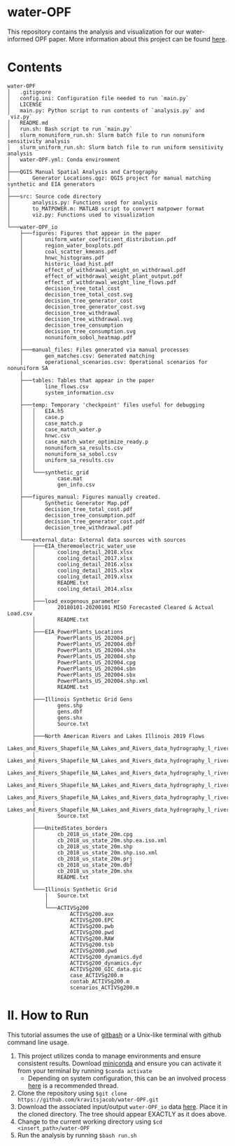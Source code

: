 # water-OPF

This repository contains the analysis and visualization for our water-informed OPF paper. More information about this project can be found [here](https://osf.io/8h6pc/).

# Contents
```
water-OPF
│   .gitignore
│   config.ini: Configuration file needed to run `main.py`
│   LICENSE
│   main.py: Python script to run contents of `analysis.py` and `viz.py`
│   README.md
│   run.sh: Bash script to run `main.py`
│   slurm_nonuniform_run.sh: Slurm batch file to run nonuniform sensitivity analysis
│   slurm_uniform_run.sh: Slurm batch file to run uniform sensitivity analysis
│   water-OPF.yml: Conda environment
│
├───QGIS Manual Spatial Analysis and Cartography
│       Generator Locations.qgz: QGIS project for manual matching synthetic and EIA generators
│
├───src: Source code directory
│       analysis.py: Functions used for analysis
│       to_MATPOWER.m: MATLAB script to convert matpower format
│       viz.py: Functions used to visualization
│
└───water-OPF_io
    ├───figures: Figures that appear in the paper
    │       uniform_water_coefficient_distribution.pdf
    │       region_water_boxplots.pdf
    │       coal_scatter_kmeans.pdf
    │       hnwc_histograms.pdf
    │       historic_load_hist.pdf
    │       effect_of_withdrawal_weight_on_withdrawal.pdf
    │       effect_of_withdrawal_weight_plant_output.pdf
    │       effect_of_withdrawal_weight_line_flows.pdf
    │       decision_tree_total_cost
    │       decision_tree_total_cost.svg
    │       decision_tree_generator_cost
    │       decision_tree_generator_cost.svg
    │       decision_tree_withdrawal
    │       decision_tree_withdrawal.svg
    │       decision_tree_consumption
    │       decision_tree_consumption.svg
    │       nonuniform_sobol_heatmap.pdf
    │
    ├───manual_files: Files generated via manual processes
    │       gen_matches.csv: Generated matching
    │       operational_scenarios.csv: Operational scenarios for nonuniform SA
    │
    ├───tables: Tables that appear in the paper
    │       line_flows.csv
    │       system_information.csv
    │
    ├───temp: Temporary 'checkpoint' files useful for debugging
    │   │   EIA.h5
    │   │   case.p
    │   │   case_match.p
    │   │   case_match_water.p
    │   │   hnwc.csv
    │   │   case_match_water_optimize_ready.p
    │   │   nonuniform_sa_results.csv
    │   │   nonuniform_sa_sobol.csv
    │   │   uniform_sa_results.csv
    │   │
    │   └───synthetic_grid
    │           case.mat
    │           gen_info.csv
    │
    ├───figures_manual: Figures manually created. 
    │       Synthetic Generator Map.pdf
    │       decision_tree_total_cost.pdf
    │       decision_tree_consumption.pdf
    │       decision_tree_generator_cost.pdf
    │       decision_tree_withdrawal.pdf
    │
    └───external_data: External data sources with sources
        ├───EIA_theremoelectric_water_use
        │       cooling_detail_2018.xlsx
        │       cooling_detail_2017.xlsx
        │       cooling_detail_2016.xlsx
        │       cooling_detail_2015.xlsx
        │       cooling_detail_2019.xlsx
        │       README.txt
        │       cooling_detail_2014.xlsx
        │
        ├───load_exogenous_parameter
        │       20180101-20200101 MISO Forecasted Cleared & Actual Load.csv
        │       README.txt
        │
        ├───EIA_PowerPlants_Locations
        │       PowerPlants_US_202004.prj
        │       PowerPlants_US_202004.dbf
        │       PowerPlants_US_202004.shx
        │       PowerPlants_US_202004.shp
        │       PowerPlants_US_202004.cpg
        │       PowerPlants_US_202004.sbn
        │       PowerPlants_US_202004.sbx
        │       PowerPlants_US_202004.shp.xml
        │       README.txt
        │
        ├───Illinois Synthetic Grid Gens
        │       gens.shp
        │       gens.dbf
        │       gens.shx
        │       Source.txt
        │
        ├───North American Rivers and Lakes Illinois 2019 Flows
        │       Lakes_and_Rivers_Shapefile_NA_Lakes_and_Rivers_data_hydrography_l_rivers_v2.dbf
        │       Lakes_and_Rivers_Shapefile_NA_Lakes_and_Rivers_data_hydrography_l_rivers_v2.prj
        │       Lakes_and_Rivers_Shapefile_NA_Lakes_and_Rivers_data_hydrography_l_rivers_v2.sbx
        │       Lakes_and_Rivers_Shapefile_NA_Lakes_and_Rivers_data_hydrography_l_rivers_v2.shp
        │       Lakes_and_Rivers_Shapefile_NA_Lakes_and_Rivers_data_hydrography_l_rivers_v2.shp.xml
        │       Lakes_and_Rivers_Shapefile_NA_Lakes_and_Rivers_data_hydrography_l_rivers_v2.shx
        │       Source.txt
        │
        ├───UnitedStates_borders
        │       cb_2018_us_state_20m.cpg
        │       cb_2018_us_state_20m.shp.ea.iso.xml
        │       cb_2018_us_state_20m.shp
        │       cb_2018_us_state_20m.shp.iso.xml
        │       cb_2018_us_state_20m.prj
        │       cb_2018_us_state_20m.dbf
        │       cb_2018_us_state_20m.shx
        │       README.txt
        │
        └───Illinois Synthetic Grid
            │   Source.txt
            │
            └───ACTIVSg200
                    ACTIVSg200.aux
                    ACTIVSg200.EPC
                    ACTIVSg200.pwb
                    ACTIVSg200.pwd
                    ACTIVSg200.RAW
                    ACTIVSg200.tsb
                    ACTIVSg2000.pwd
                    ACTIVSg200_dynamics.dyd
                    ACTIVSg200_dynamics.dyr
                    ACTIVSg200_GIC_data.gic
                    case_ACTIVSg200.m
                    contab_ACTIVSg200.m
                    scenarios_ACTIVSg200.m
```

# II. How to Run
This tutorial assumes the use of [gitbash](https://git-scm.com/downloads) or a Unix-like terminal with github command line usage.
1. This project utilizes conda to manage environments and ensure consistent results. Download [miniconda](https://docs.conda.io/en/latest/miniconda.html) and ensure you can activate it from your terminal by running `$conda activate` 
    * Depending on system configuration, this can be an involved process [here](https://discuss.codecademy.com/t/setting-up-conda-in-git-bash/534473) is a recommended thread.
3. Clone the repository using `$git clone https://github.com/kravitsjacob/water-OPF.git`
4. Download the associated input/output `water-OPF_io` data [here](https://osf.io/8h6pc/). Place it in the cloned directory. The tree should appear EXACTLY as it does above. 
5. Change to the current working directory using `$cd <insert_path>/water-OPF`
6. Run the analysis by running `$bash run.sh`
